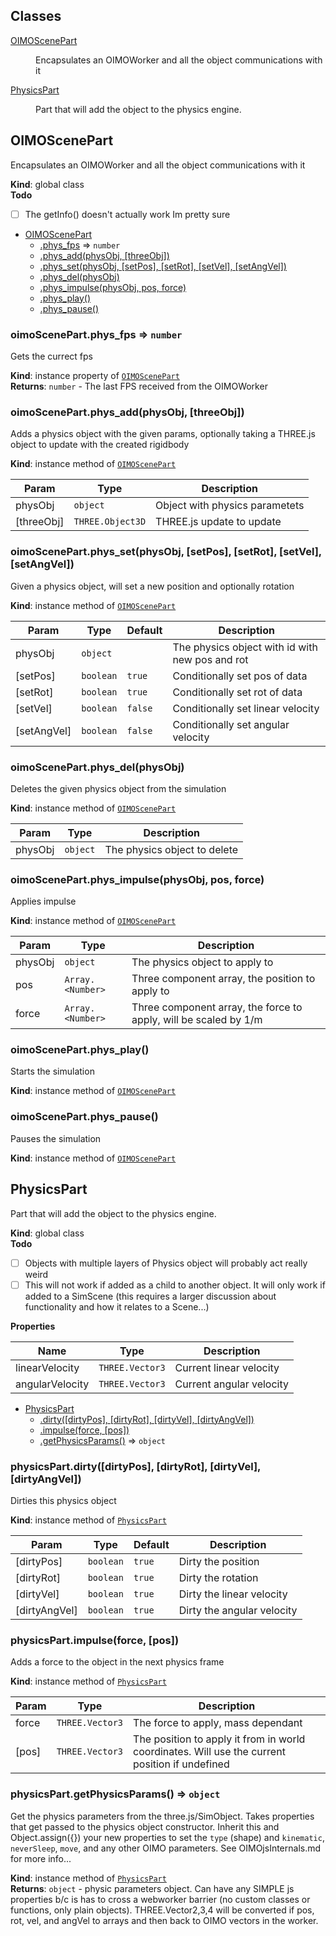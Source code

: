## Classes

<dl>
<dt><a href="#OIMOScenePart">OIMOScenePart</a></dt>
<dd><p>Encapsulates an OIMOWorker and all the object communications with it</p>
</dd>
<dt><a href="#PhysicsPart">PhysicsPart</a></dt>
<dd><p>Part that will add the object to the physics engine.</p>
</dd>
</dl>

<a name="OIMOScenePart"></a>

## OIMOScenePart
Encapsulates an OIMOWorker and all the object communications with it

**Kind**: global class  
**Todo**

- [ ] The getInfo() doesn't actually work Im pretty sure


* [OIMOScenePart](#OIMOScenePart)
    * [.phys_fps](#OIMOScenePart+phys_fps) ⇒ <code>number</code>
    * [.phys_add(physObj, [threeObj])](#OIMOScenePart+phys_add)
    * [.phys_set(physObj, [setPos], [setRot], [setVel], [setAngVel])](#OIMOScenePart+phys_set)
    * [.phys_del(physObj)](#OIMOScenePart+phys_del)
    * [.phys_impulse(physObj, pos, force)](#OIMOScenePart+phys_impulse)
    * [.phys_play()](#OIMOScenePart+phys_play)
    * [.phys_pause()](#OIMOScenePart+phys_pause)

<a name="OIMOScenePart+phys_fps"></a>

### oimoScenePart.phys\_fps ⇒ <code>number</code>
Gets the currect fps

**Kind**: instance property of [<code>OIMOScenePart</code>](#OIMOScenePart)  
**Returns**: <code>number</code> - The last FPS received from the OIMOWorker  
<a name="OIMOScenePart+phys_add"></a>

### oimoScenePart.phys\_add(physObj, [threeObj])
Adds a physics object with the given params, optionally takinga THREE.js object to update with the created rigidbody

**Kind**: instance method of [<code>OIMOScenePart</code>](#OIMOScenePart)  

| Param | Type | Description |
| --- | --- | --- |
| physObj | <code>object</code> | Object with physics parametets |
| [threeObj] | <code>THREE.Object3D</code> | THREE.js update to update |

<a name="OIMOScenePart+phys_set"></a>

### oimoScenePart.phys\_set(physObj, [setPos], [setRot], [setVel], [setAngVel])
Given a physics object, will set a new positionand optionally rotation

**Kind**: instance method of [<code>OIMOScenePart</code>](#OIMOScenePart)  

| Param | Type | Default | Description |
| --- | --- | --- | --- |
| physObj | <code>object</code> |  | The physics object with id with new pos and rot |
| [setPos] | <code>boolean</code> | <code>true</code> | Conditionally set pos of data |
| [setRot] | <code>boolean</code> | <code>true</code> | Conditionally set rot of data |
| [setVel] | <code>boolean</code> | <code>false</code> | Conditionally set linear velocity |
| [setAngVel] | <code>boolean</code> | <code>false</code> | Conditionally set angular velocity |

<a name="OIMOScenePart+phys_del"></a>

### oimoScenePart.phys\_del(physObj)
Deletes the given physics object from the simulation

**Kind**: instance method of [<code>OIMOScenePart</code>](#OIMOScenePart)  

| Param | Type | Description |
| --- | --- | --- |
| physObj | <code>object</code> | The physics object to delete |

<a name="OIMOScenePart+phys_impulse"></a>

### oimoScenePart.phys\_impulse(physObj, pos, force)
Applies impulse

**Kind**: instance method of [<code>OIMOScenePart</code>](#OIMOScenePart)  

| Param | Type | Description |
| --- | --- | --- |
| physObj | <code>object</code> | The physics object to apply to |
| pos | <code>Array.&lt;Number&gt;</code> | Three component array, the position to apply to |
| force | <code>Array.&lt;Number&gt;</code> | Three component array, the force to apply, will be scaled by 1/m |

<a name="OIMOScenePart+phys_play"></a>

### oimoScenePart.phys\_play()
Starts the simulation

**Kind**: instance method of [<code>OIMOScenePart</code>](#OIMOScenePart)  
<a name="OIMOScenePart+phys_pause"></a>

### oimoScenePart.phys\_pause()
Pauses the simulation

**Kind**: instance method of [<code>OIMOScenePart</code>](#OIMOScenePart)  
<a name="PhysicsPart"></a>

## PhysicsPart
Part that will add the object to the physics engine.

**Kind**: global class  
**Todo**

- [ ] Objects with multiple layers of Physics object will probablyact really weird
- [ ] This will not work if added as a child to another object. Itwill only work if added to a SimScene (this requires a larger discussionabout functionality and how it relates to a Scene...)

**Properties**

| Name | Type | Description |
| --- | --- | --- |
| linearVelocity | <code>THREE.Vector3</code> | Current linear velocity |
| angularVelocity | <code>THREE.Vector3</code> | Current angular velocity |


* [PhysicsPart](#PhysicsPart)
    * [.dirty([dirtyPos], [dirtyRot], [dirtyVel], [dirtyAngVel])](#PhysicsPart+dirty)
    * [.impulse(force, [pos])](#PhysicsPart+impulse)
    * [.getPhysicsParams()](#PhysicsPart+getPhysicsParams) ⇒ <code>object</code>

<a name="PhysicsPart+dirty"></a>

### physicsPart.dirty([dirtyPos], [dirtyRot], [dirtyVel], [dirtyAngVel])
Dirties this physics object

**Kind**: instance method of [<code>PhysicsPart</code>](#PhysicsPart)  

| Param | Type | Default | Description |
| --- | --- | --- | --- |
| [dirtyPos] | <code>boolean</code> | <code>true</code> | Dirty the position |
| [dirtyRot] | <code>boolean</code> | <code>true</code> | Dirty the rotation |
| [dirtyVel] | <code>boolean</code> | <code>true</code> | Dirty the linear velocity |
| [dirtyAngVel] | <code>boolean</code> | <code>true</code> | Dirty the angular velocity |

<a name="PhysicsPart+impulse"></a>

### physicsPart.impulse(force, [pos])
Adds a force to the object in the next physics frame

**Kind**: instance method of [<code>PhysicsPart</code>](#PhysicsPart)  

| Param | Type | Description |
| --- | --- | --- |
| force | <code>THREE.Vector3</code> | The force to apply, mass dependant |
| [pos] | <code>THREE.Vector3</code> | The position to apply it from in world coordinates. Will use the current position if undefined |

<a name="PhysicsPart+getPhysicsParams"></a>

### physicsPart.getPhysicsParams() ⇒ <code>object</code>
Get the physics parameters from the three.js/SimObject. Takes propertiesthat get passed to the physics object constructor. Inherit this andObject.assign({}) your new properties to set the `type` (shape) and`kinematic`, `neverSleep`, `move`, and any other OIMO parameters.See OIMOjsInternals.md for more info...

**Kind**: instance method of [<code>PhysicsPart</code>](#PhysicsPart)  
**Returns**: <code>object</code> - physic parameters object. Can have any SIMPLE js propertiesb/c is has to cross a webworker barrier (no custom classes or functions, only plainobjects). THREE.Vector2,3,4 will be converted if pos, rot, vel, and angVel to arraysand then back to OIMO vectors in the worker.  
